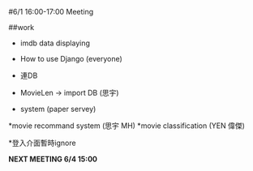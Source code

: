 #6/1 16:00-17:00 Meeting

##work

* imdb data displaying

 * How to use Django (everyone)
 * 連DB
 * MovieLen -> import DB (思宇)

* system (paper servey)
    
 *movie recommand system    (思宇 MH)
 *movie classification  (YEN 偉傑)

*登入介面暫時ignore


**NEXT MEETING  6/4 15:00**
